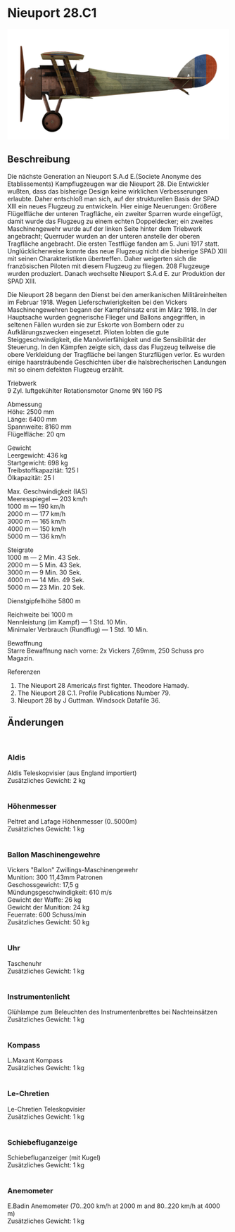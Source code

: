 # Nieuport 28.C1  
  
![nieuport28](../images/nieuport28.png)  
  
## Beschreibung  
  
Die nächste Generation an Nieuport S.A.d E.(Societe Anonyme des Etablissements) Kampflugzeugen war die Nieuport 28. Die Entwickler wußten, dass das bisherige Design keine wirklichen Verbesserungen erlaubte. Daher entschloß man sich, auf der strukturellen Basis der SPAD XIII ein neues Flugzeug zu entwickeln. Hier einige Neuerungen: Größere Flügelfläche der unteren Tragfläche, ein zweiter Sparren wurde eingefügt, damit wurde das Flugzeug zu einem echten Doppeldecker; ein zweites Maschinengewehr wurde auf der linken Seite hinter dem Triebwerk angebracht; Querruder wurden an der unteren anstelle der oberen Tragfläche angebracht. Die ersten Testflüge fanden am 5. Juni 1917 statt. Unglücklicherweise konnte das neue Flugzeug nicht die bisherige SPAD XIII mit seinen Charakteristiken übertreffen. Daher weigerten sich die französischen Piloten mit diesem Flugzeug zu fliegen. 208 Flugzeuge wurden produziert. Danach wechselte Nieuport S.A.d E. zur Produktion der SPAD XIII.  
  
Die Nieuport 28 begann den Dienst bei den amerikanischen Militäreinheiten im Februar 1918. Wegen Lieferschwierigkeiten bei den Vickers Maschinengewehren begann der Kampfeinsatz erst im März 1918. In der Hauptsache wurden gegnerische Flieger und Ballons angegriffen, in seltenen Fällen wurden sie zur Eskorte von Bombern oder zu Aufklärungszwecken eingesetzt. Piloten lobten die gute Steiggeschwindigkeit, die Manövrierfähigkeit und die Sensibilität der Steuerung. In den Kämpfen zeigte sich, dass das Flugzeug teilweise die obere Verkleidung der Tragfläche bei langen Sturzflügen verlor. Es wurden einige haarsträubende Geschichten über die halsbrecherischen Landungen mit so einem defekten Flugzeug erzählt.  
  
  
Triebwerk  
9 Zyl. luftgekühlter Rotationsmotor Gnome 9N 160 PS  
  
Abmessung  
Höhe: 2500 mm  
Länge: 6400 mm  
Spannweite: 8160 mm  
Flügelfläche: 20 qm  
  
Gewicht  
Leergewicht: 436 kg  
Startgewicht: 698 kg  
Treibstoffkapazität: 125 l  
Ölkapazität: 25 l  
  
Max. Geschwindigkeit (IAS)  
Meeresspiegel — 203 km/h  
1000 m — 190 km/h  
2000 m — 177 km/h  
3000 m — 165 km/h  
4000 m — 150 km/h  
5000 m — 136 km/h  
  
Steigrate  
1000 m — 2 Min. 43 Sek.  
2000 m — 5 Min. 43 Sek.  
3000 m — 9 Min. 30 Sek.  
4000 m — 14 Min. 49 Sek.  
5000 m — 23 Min. 20 Sek.  
  
Dienstgipfelhöhe 5800 m  
  
Reichweite bei 1000 m  
Nennleistung (im Kampf) — 1 Std. 10 Min.  
Minimaler Verbrauch (Rundflug) — 1 Std. 10 Min.  
  
Bewaffnung  
Starre Bewaffnung nach vorne: 2х Vickers 7,69mm, 250 Schuss pro Magazin.  
  
Referenzen  
1) The Nieuport 28 America\s first fighter. Theodore Hamady.  
2) The Nieuport 28 C.1. Profile Publications Number 79.  
3) Nieuport 28 by J Guttman. Windsock Datafile 36.  
  
## Änderungen  
  ﻿
  
### Aldis  
  
Aldis Teleskopvisier (aus England importiert)  
Zusätzliches Gewicht: 2 kg  
  ﻿
  
### Höhenmesser  
  
Peltret and Lafage Höhenmesser (0..5000m)  
Zusätzliches Gewicht: 1 kg  
  ﻿
  
### Ballon Maschinengewehre  
  
Vickers "Ballon" Zwillings-Maschinengewehr  
Munition: 300 11,43mm Patronen  
Geschossgewicht: 17,5 g  
Mündungsgeschwindigkeit: 610 m/s  
Gewicht der Waffe: 26 kg  
Gewicht der Munition: 24 kg  
Feuerrate: 600 Schuss/min  
Zusätzliches Gewicht: 50 kg  
  ﻿
  
### Uhr  
  
Taschenuhr  
Zusätzliches Gewicht: 1 kg  
  ﻿
  
### Instrumentenlicht  
  
Glühlampe zum Beleuchten des Instrumentenbrettes bei Nachteinsätzen  
Zusätzliches Gewicht: 1 kg  
  ﻿
  
### Kompass  
  
L.Maxant Kompass  
Zusätzliches Gewicht: 1 kg  
  ﻿
  
### Le-Chretien  
  
Le-Chretien Teleskopvisier  
Zusätzliches Gewicht: 1 kg  
  ﻿
  
### Schiebefluganzeige  
  
Schiebefluganzeiger (mit Kugel)  
Zusätzliches Gewicht: 1 kg  
  ﻿
  
### Anemometer  
  
E.Badin Anemometer (70..200 km/h at 2000 m and 80..220 km/h at 4000 m)  
Zusätzliches Gewicht: 1 kg  
